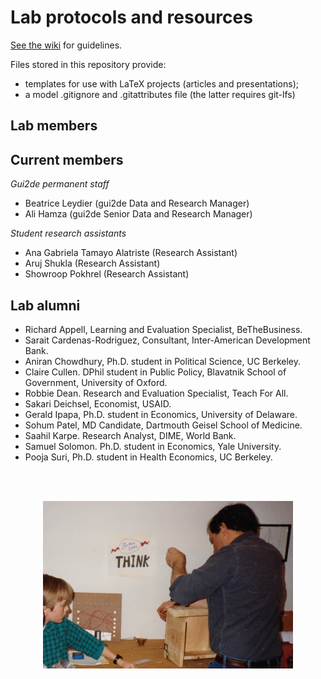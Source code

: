 # Lab protocols and resources

[See the wiki](https://github.com/andrewzeitlin/ZeitlinLab/wiki) for guidelines.

Files stored in this repository provide:
- templates for use with LaTeX projects (articles and presentations);
- a model .gitignore and .gitattributes file (the latter requires git-lfs)

##  Lab members 

## Current members 

*Gui2de permanent staff*
- Beatrice Leydier (gui2de Data and Research Manager)
- Ali Hamza (gui2de Senior Data and Research Manager) 

*Student research assistants*
- Ana Gabriela Tamayo Alatriste (Research Assistant)
- Aruj Shukla (Research Assistant)
- Showroop Pokhrel (Research Assistant)

## Lab alumni

- Richard Appell, Learning and Evaluation Specialist, BeTheBusiness.
- Sarait Cardenas-Rodriguez, Consultant, Inter-American Development Bank.
- Aniran Chowdhury, Ph.D. student in Political Science, UC Berkeley.  
- Claire Cullen. DPhil student in Public Policy, Blavatnik School of Government, University of Oxford. 
- Robbie Dean. Research and Evaluation Specialist, Teach For All. 
- Sakari Deichsel, Economist, USAID. 
- Gerald Ipapa, Ph.D. student in Economics, University of Delaware.
- Sohum Patel, MD Candidate, Dartmouth Geisel School of Medicine.
- Saahil Karpe.  Research Analyst, DIME, World Bank.
- Samuel Solomon.  Ph.D. student in Economics, Yale University.
- Pooja Suri, Ph.D. student in Health Economics, UC Berkeley.

<br />
<br />

<p align="center">
<img src="assets/img/ZeitlinLabsThink.jpg" alt="The original Zeitlin lab" width="400">
</p>
